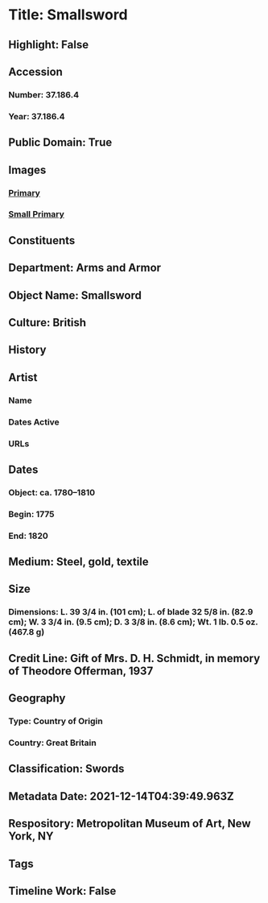 # Title: Smallsword
## Highlight: False
## Accession
### Number: 37.186.4
### Year: 37.186.4
## Public Domain: True
## Images
### [Primary](https://images.metmuseum.org/CRDImages/aa/original/DP-14790-006.jpg)
### [Small Primary](https://images.metmuseum.org/CRDImages/aa/web-large/DP-14790-006.jpg)
## Constituents
## Department: Arms and Armor
## Object Name: Smallsword
## Culture: British
## History
## Artist
### Name
### Dates Active
### URLs
## Dates
### Object: ca. 1780–1810
### Begin: 1775
### End: 1820
## Medium: Steel, gold, textile
## Size
### Dimensions: L. 39 3/4 in. (101 cm); L. of blade 32 5/8 in. (82.9 cm); W. 3 3/4 in. (9.5 cm); D. 3 3/8 in. (8.6 cm); Wt. 1 lb. 0.5 oz. (467.8 g)
## Credit Line: Gift of Mrs. D. H. Schmidt, in memory of Theodore Offerman, 1937
## Geography
### Type: Country of Origin
### Country: Great Britain
## Classification: Swords
## Metadata Date: 2021-12-14T04:39:49.963Z
## Respository: Metropolitan Museum of Art, New York, NY
## Tags
## Timeline Work: False